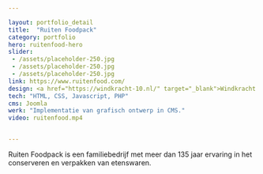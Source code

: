 ```yaml
---

layout: portfolio_detail
title:  "Ruiten Foodpack"
category: portfolio
hero: ruitenfood-hero
slider: 
 - /assets/placeholder-250.jpg
 - /assets/placeholder-250.jpg
 - /assets/placeholder-250.jpg
link: https://www.ruitenfood.com/
design: <a href="https://windkracht-10.nl/" target="_blank">Windkracht 10</a>
tech: "HTML, CSS, Javascript, PHP"
cms: Joomla
werk: "Implementatie van grafisch ontwerp in CMS."
video: ruitenfood.mp4


---
```



Ruiten Foodpack is een familiebedrijf met meer dan 135 jaar ervaring in het conserveren en verpakken van etenswaren. 
